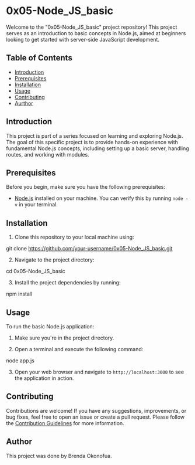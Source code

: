 # 0x05-Node_JS_basic

Welcome to the "0x05-Node_JS_basic" project repository! This project serves as an introduction to basic concepts in Node.js, aimed at beginners looking to get started with server-side JavaScript development.

## Table of Contents

- [Introduction](#introduction)
- [Prerequisites](#prerequisites)
- [Installation](#installation)
- [Usage](#usage)
- [Contributing](#contributing)
- [Aurthor](#author)

## Introduction

This project is part of a series focused on learning and exploring Node.js. The goal of this specific project is to provide hands-on experience with fundamental Node.js concepts, including setting up a basic server, handling routes, and working with modules.

## Prerequisites

Before you begin, make sure you have the following prerequisites:

- [Node.js](https://nodejs.org/) installed on your machine. You can verify this by running `node -v` in your terminal.

## Installation

1. Clone this repository to your local machine using:

git clone https://github.com/your-username/0x05-Node_JS_basic.git

2. Navigate to the project directory:

cd 0x05-Node_JS_basic

3. Install the project dependencies by running:

npm install


## Usage

To run the basic Node.js application:

1. Make sure you're in the project directory.

2. Open a terminal and execute the following command:

node app.js


3. Open your web browser and navigate to `http://localhost:3000` to see the application in action.

## Contributing

Contributions are welcome! If you have any suggestions, improvements, or bug fixes, feel free to open an issue or create a pull request. Please follow the [Contribution Guidelines](CONTRIBUTING.md) for more information.

## Author

This project was done by Brenda Okonofua.
